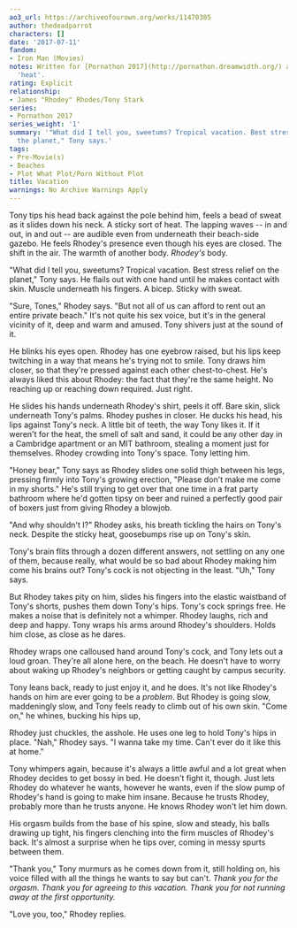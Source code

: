 ```yaml
---
ao3_url: https://archiveofourown.org/works/11470305
author: thedeadparrot
characters: []
date: '2017-07-11'
fandom:
- Iron Man (Movies)
notes: Written for [Pornathon 2017](http://pornathon.dreamwidth.org/) and the prompt
  'heat'.
rating: Explicit
relationship:
- James "Rhodey" Rhodes/Tony Stark
series:
- Pornathon 2017
series_weight: '1'
summary: '"What did I tell you, sweetums? Tropical vacation. Best stress relief on
  the planet," Tony says.'
tags:
- Pre-Movie(s)
- Beaches
- Plot What Plot/Porn Without Plot
title: Vacation
warnings: No Archive Warnings Apply
---
```


Tony tips his head back against the pole behind him, feels a bead of sweat as it slides down his neck. A sticky sort of heat. The lapping waves -- in and out, in and out -- are audible even from underneath their beach-side gazebo. He feels Rhodey's presence even though his eyes are closed. The shift in the air. The warmth of another body. *Rhodey's* body.

"What did I tell you, sweetums? Tropical vacation. Best stress relief on the planet," Tony says. He flails out with one hand until he makes contact with skin. Muscle underneath his fingers. A bicep. Sticky with sweat.

"Sure, Tones," Rhodey says. "But not all of us can afford to rent out an entire private beach." It's not quite his sex voice, but it's in the general vicinity of it, deep and warm and amused. Tony shivers just at the sound of it.

He blinks his eyes open. Rhodey has one eyebrow raised, but his lips keep twitching in a way that means he's trying not to smile. Tony draws him closer, so that they're pressed against each other chest-to-chest. He's always liked this about Rhodey: the fact that they're the same height. No reaching up or reaching down required. Just right.

He slides his hands underneath Rhodey's shirt, peels it off. Bare skin, slick underneath Tony's palms. Rhodey pushes in closer. He ducks his head, his lips against Tony's neck. A little bit of teeth, the way Tony likes it. If it weren't for the heat, the smell of salt and sand, it could be any other day in a Cambridge apartment or an MIT bathroom, stealing a moment just for themselves. Rhodey crowding into Tony's space. Tony letting him.

"Honey bear," Tony says as Rhodey slides one solid thigh between his legs, pressing firmly into Tony's growing erection, "Please don't make me come in my shorts." He's still trying to get over that one time in a frat party bathroom where he'd gotten tipsy on beer and ruined a perfectly good pair of boxers just from giving Rhodey a blowjob.

"And why shouldn't I?" Rhodey asks, his breath tickling the hairs on Tony's neck. Despite the sticky heat, goosebumps rise up on Tony's skin.

Tony's brain flits through a dozen different answers, not settling on any one of them, because really, what would be so bad about Rhodey making him come his brains out? Tony's cock is not objecting in the least. "Uh," Tony says.

But Rhodey takes pity on him, slides his fingers into the elastic waistband of Tony's shorts, pushes them down Tony's hips. Tony's cock springs free. He makes a noise that is definitely not a whimper. Rhodey laughs, rich and deep and happy. Tony wraps his arms around Rhodey's shoulders. Holds him close, as close as he dares.

Rhodey wraps one calloused hand around Tony's cock, and Tony lets out a loud groan. They're all alone here, on the beach. He doesn't have to worry about waking up Rhodey's neighbors or getting caught by campus security.

Tony leans back, ready to just enjoy it, and he does. It's not like Rhodey's hands on him are ever going to be a *problem*. But Rhodey is going slow, maddeningly slow, and Tony feels ready to climb out of his own skin. "Come on," he whines, bucking his hips up, 

Rhodey just chuckles, the asshole. He uses one leg to hold Tony's hips in place. "Nah," Rhodey says. "I wanna take my time. Can't ever do it like this at home."

Tony whimpers again, because it's always a little awful and a lot great when Rhodey decides to get bossy in bed. He doesn't fight it, though. Just lets Rhodey do whatever he wants, however he wants, even if the slow pump of Rhodey's hand is going to make him insane. Because he trusts Rhodey, probably more than he trusts anyone. He knows Rhodey won't let him down.

His orgasm builds from the base of his spine, slow and steady, his balls drawing up tight, his fingers clenching into the firm muscles of Rhodey's back. It's almost a surprise when he tips over, coming in messy spurts between them.

"Thank you," Tony murmurs as he comes down from it, still holding on, his voice filled with all the things he wants to say but can't. *Thank you for the orgasm. Thank you for agreeing to this vacation. Thank you for not running away at the first opportunity.*

"Love you, too," Rhodey replies.